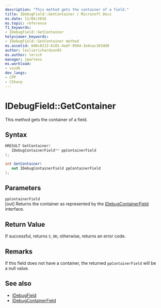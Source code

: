 ```yaml
---
description: "This method gets the container of a field."
title: IDebugField::GetContainer | Microsoft Docs
ms.date: 11/04/2016
ms.topic: reference
f1_keywords:
- IDebugField::GetContainer
helpviewer_keywords:
- IDebugField::GetContainer method
ms.assetid: 6d6c8213-6181-4adf-9584-3e4cac163dd8
author: leslierichardson95
ms.author: lerich
manager: jmartens
ms.workload:
- vssdk
dev_langs:
- CPP
- CSharp
---
```

# IDebugField::GetContainer
This method gets the container of a field.

## Syntax

```cpp
HRESULT GetContainer( 
   IDebugContainerField** ppContainerField
);
```

```csharp
int GetContainer(
   out IDebugContainerField ppContainerField
);
```

## Parameters
`ppContainerField`\
[out] Returns the container as represented by the [IDebugContainerField](../../../extensibility/debugger/reference/idebugcontainerfield.md) interface.

## Return Value
 If successful, returns `S_OK`; otherwise, returns an error code.

## Remarks
 If this field does not have a container, the returned `ppContainerField` will be a null value.

## See also
- [IDebugField](../../../extensibility/debugger/reference/idebugfield.md)
- [IDebugContainerField](../../../extensibility/debugger/reference/idebugcontainerfield.md)
